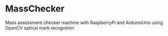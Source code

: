 # MassChecker

Mass assessment checker machine with RaspberryPi and ArduinoUno using OpenCV optical mark recognition 

